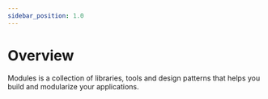 ```yaml
---
sidebar_position: 1.0
---
```


# Overview

Modules is a collection of libraries, tools and design patterns that helps you build and modularize your applications.
